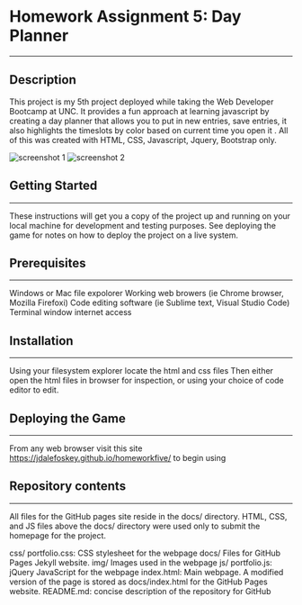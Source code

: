 # Homework Assignment 5: Day Planner
---

## Description
This project is my 5th project deployed while taking the Web Developer Bootcamp at UNC.  It provides a fun approach at learning javascript by creating a day planner that allows you to put in new entries, save entries, it also highlights the timeslots by color based on current time you open it . All of this was created with HTML, CSS, Javascript, Jquery, Bootstrap only.

![screenshot 1](Assets/screen1.png)
![screenshot 2](Assets/screen2.png)



## Getting Started
---
These instructions will get you a copy of the project up and running on your local machine for development and testing purposes. See deploying the game for notes on how to deploy the project on a live system.

## Prerequisites
---
Windows or Mac file expolorer
Working web browers (ie Chrome browser, Mozilla Firefoxi)
Code editing software (ie Sublime text, Visual Studio Code)
Terminal window
internet access

## Installation
---
Using your filesystem explorer locate the html and css files
Then either open the html files in browser for inspection, or using your choice of code editor to edit.

## Deploying the Game
---
From any web browser visit this site  https://jdalefoskey.github.io/homeworkfive/ to begin using

## Repository contents
---
All files for the GitHub pages site reside in the docs/ directory. HTML, CSS, and JS files above the docs/ directory were used only to submit the homepage for the project.

css/
portfolio.css: CSS stylesheet for the webpage
docs/
Files for GitHub Pages Jekyll website.
img/
Images used in the webpage
js/
portfolio.js: jQuery JavaScript for the webpage
index.html: Main webpage. A modified version of the page is stored as docs/index.html for the GitHub Pages website.
README.md: concise description of the repository for GitHub

 
